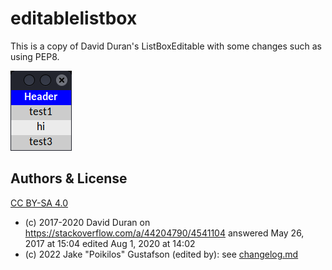 # editablelistbox
This is a copy of David Duran's ListBoxEditable with some changes such as using PEP8.

![screenshot](screenshot.png)

## Authors & License
[CC BY-SA 4.0](https://creativecommons.org/licenses/by-sa/4.0/)
- (c) 2017-2020 David Duran on <https://stackoverflow.com/a/44204790/4541104>
  answered May 26, 2017 at 15:04
  edited Aug 1, 2020 at 14:02
- (c) 2022 Jake "Poikilos" Gustafson (edited by): see [changelog.md](changelog.md)
